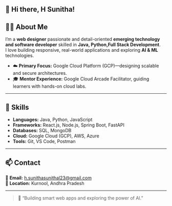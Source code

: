 👋 Hi there, H Sunitha!
---

## 🧑‍💻 About Me
I’m a **web designer** passionate and detail-oriented **emerging technology and software developer** skilled in **Java, Python,Full Stack Development**.  
I love building responsive, real-world applications and exploring **AI & ML** technologies.

- ☁️ **Primary Focus:** Google Cloud Platform (GCP)—designing scalable and secure architectures.
- 🎓 **Mentor Experience:** Google Cloud Arcade Facilitator, guiding learners with hands-on cloud labs.
---

## 🧠 Skills
- **Languages:** Java, Python, JavaScript  
- **Frameworks:** React.js, Node.js, Spring Boot, FastAPI  
- **Databases:** SQL, MongoDB  
- **Cloud:** Google Cloud (GCP), AWS, Azure  
- **Tools:** Git, VS Code, Postman

---

## 📫 Contact
📧 **Email:** [h.sunithasunithal23@gmail.com](mailto:h.sunithasunithal23@gmail.com)  
📍 **Location:** Kurnool, Andhra Pradesh  
  

---
> 🚀 “Building smart web apps and exploring the power of AI.”

